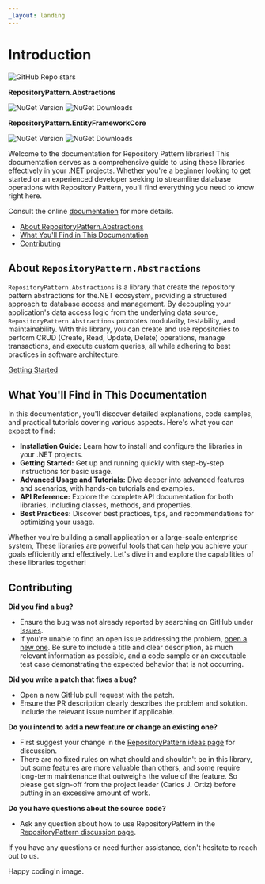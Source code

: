```yaml
---
_layout: landing
---
```


# Introduction

![GitHub Repo stars](https://img.shields.io/github/stars/Q-rtix/RepositoryPattern?style=flat&logo=github)

**RepositoryPattern.Abstractions**

![NuGet Version](https://img.shields.io/nuget/v/Qrtix.RepositoryPattern.Abstractions?logo=nuget)
![NuGet Downloads](https://img.shields.io/nuget/dt/Qrtix.RepositoryPattern.Abstractions?style=flat&logo=nuget)

**RepositoryPattern.EntityFrameworkCore**

![NuGet Version](https://img.shields.io/nuget/v/Qrtix.RepositoryPattern.EntityFrameworkCore?style=flat&logo=nuget)
![NuGet Downloads](https://img.shields.io/nuget/dt/Qrtix.RepositoryPattern.EntityFrameworkCore?style=flat&logo=nuget)




Welcome to the documentation for Repository Pattern libraries! This documentation serves as a comprehensive guide to
using these
libraries effectively in your .NET projects. Whether you're a beginner looking to get started or
an experienced developer seeking to streamline database operations with Repository Pattern, you'll find everything
you need to know right here.

Consult the online [documentation](https://q-rtix.github.io/RepositoryPattern/) for more details.

- [About RepositoryPattern.Abstractions](#about-repositorypatternabstractions)
- [What You'll Find in This Documentation](#what-youll-find-in-this-documentation)
- [Contributing](#contributing)

## About `RepositoryPattern.Abstractions`

`RepositoryPattern.Abstractions` is a library that create the repository pattern abstractions for the.NET ecosystem,
providing a structured approach to database access and management. By decoupling your application's data access logic
from the underlying data source, `RepositoryPattern.Abstractions` promotes modularity, testability, and maintainability.
With
this library, you can create and use repositories to perform CRUD (Create, Read, Update, Delete) operations, manage
transactions, and execute custom queries, all while adhering to best practices in software architecture.

[Getting Started](https://q-rtix.github.io/RepositoryPattern/docs/abstractions/getting-started.html)

## What You'll Find in This Documentation

In this documentation, you'll discover detailed explanations, code samples, and practical tutorials covering various
aspects. Here's what you can expect to find:

- **Installation Guide:** Learn how to install and configure the libraries in your .NET projects.
- **Getting Started:** Get up and running quickly with step-by-step instructions for basic usage.
- **Advanced Usage and Tutorials:** Dive deeper into advanced features and scenarios, with hands-on tutorials and
  examples.
- **API Reference:** Explore the complete API documentation for both libraries, including classes, methods, and
  properties.
- **Best Practices:** Discover best practices, tips, and recommendations for optimizing your usage.

Whether you're building a small application or a large-scale enterprise system, These libraries are powerful tools that
can help you achieve your goals efficiently and effectively. Let's dive
in and explore the capabilities of these libraries together!

## Contributing

**Did you find a bug?**

- Ensure the bug was not already reported by searching on GitHub
  under [Issues](https://github.com/Q-rtix/RepositoryPattern/issues).
- If you're unable to find an open issue addressing the
  problem, [open a new one](https://github.com/Q-rtix/RepositoryPattern/issues/new). Be sure to include a title and clear
  description, as much relevant information as possible, and a code sample or an executable test case demonstrating the
  expected behavior that is not occurring.

**Did you write a patch that fixes a bug?**

- Open a new GitHub pull request with the patch.
- Ensure the PR description clearly describes the problem and solution. Include the relevant issue number if applicable.

**Do you intend to add a new feature or change an existing one?**

- First suggest your change in the [RepositoryPattern ideas page](https://github.com/Q-rtix/RepositoryPattern/discussions/categories/ideas)
  for discussion.
- There are no fixed rules on what should and shouldn't be in this library, but some features are more valuable than
  others, and some require long-term maintenance that outweighs the value of the feature. So please get sign-off from
  the
  project leader (Carlos J. Ortiz) before putting in an excessive amount of work.

**Do you have questions about the source code?**

- Ask any question about how to use RepositoryPattern in
  the [RepositoryPattern discussion page](https://github.com/Q-rtix/RepositoryPattern/discussions/new?category=q-a).

If you have any questions or need further assistance, don't hesitate to reach out to us.

Happy coding!n image.